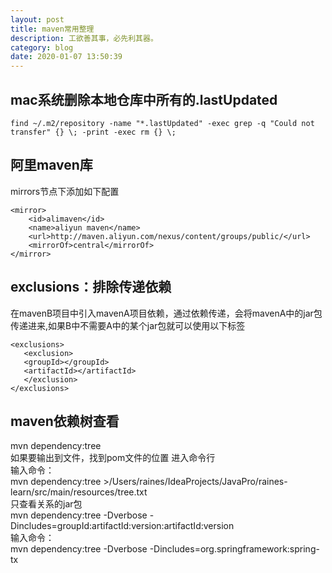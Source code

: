 ```yaml
---
layout: post
title: maven常用整理
description: 工欲善其事，必先利其器。
category: blog
date: 2020-01-07 13:50:39
---
```


## mac系统删除本地仓库中所有的.lastUpdated

    find ~/.m2/repository -name "*.lastUpdated" -exec grep -q "Could not transfer" {} \; -print -exec rm {} \;

## 阿里maven库
mirrors节点下添加如下配置

```
<mirror>
    <id>alimaven</id>
    <name>aliyun maven</name>
    <url>http://maven.aliyun.com/nexus/content/groups/public/</url>
    <mirrorOf>central</mirrorOf>
</mirror>
```

## exclusions：排除传递依赖  
   在mavenB项目中引入mavenA项目依赖，通过依赖传递，会将mavenA中的jar包传递进来,如果B中不需要A中的某个jar包就可以使用以下标签   
   
```
<exclusions>
   <exclusion>
   <groupId></groupId>
   <artifactId></artifactId>
   </exclusion>
</exclusions>
```

## maven依赖树查看   
mvn dependency:tree  
如果要输出到文件，找到pom文件的位置 进入命令行  
输入命令：   
mvn dependency:tree >/Users/raines/IdeaProjects/JavaPro/raines-learn/src/main/resources/tree.txt   
只查看关系的jar包  
mvn dependency:tree -Dverbose -Dincludes=groupId:artifactId:version:artifactId:version  
输入命令：  
mvn dependency:tree -Dverbose -Dincludes=org.springframework:spring-tx  









